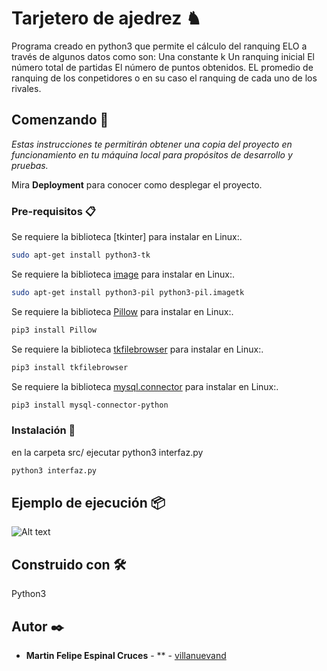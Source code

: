 # Tarjetero de ajedrez ♞

Programa creado en python3 que permite el cálculo del ranquing ELO a través de algunos datos como son:
Una constante k
Un ranquing inicial
El número total de partidas 
El número de puntos obtenidos.
EL promedio de ranquing de los conpetidores o en su caso el ranquing de cada uno de los rivales.

## Comenzando 🚀

_Estas instrucciones te permitirán obtener una copia del proyecto en funcionamiento en tu máquina local para propósitos de desarrollo y pruebas._

Mira **Deployment** para conocer como desplegar el proyecto.


### Pre-requisitos 📋

Se requiere la biblioteca  [tkinter] para instalar en Linux:.

```bash
sudo apt-get install python3-tk
```
Se requiere la biblioteca  [image](https://pypi.org/project/image/) para instalar en Linux:.

```bash
sudo apt-get install python3-pil python3-pil.imagetk
```

Se requiere la biblioteca  [Pillow](https://pypi.org/project/Pillow/2.2.2/) para instalar en Linux:.

```bash
pip3 install Pillow
```
Se requiere la biblioteca  [tkfilebrowser](https://pypi.org/project/tkfilebrowser/) para instalar en Linux:.

```bash
pip3 install tkfilebrowser
```

Se requiere la biblioteca  [mysql.connector](https://dev.mysql.com/doc/connector-python/en/) para instalar en Linux:.

```bash
pip3 install mysql-connector-python
```

### Instalación 🔧

en la carpeta src/ ejecutar python3 interfaz.py

```bash
python3 interfaz.py
```

## Ejemplo de ejecución 📦

![Alt text](ejecución.png?raw=true "Title") 


## Construido con 🛠️

Python3

## Autor ✒️

* **Martin Felipe Espinal Cruces** - ** - [villanuevand](https://https://github.com/Cofy43)

